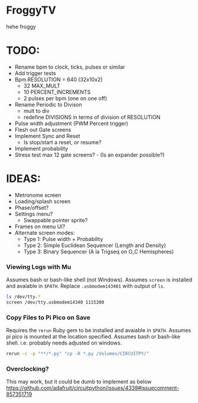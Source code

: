 # FroggyTV

hehe froggy

# TODO:

- Rename bpm to clock, ticks, pulses or similar
- Add trigger tests
- Bpm.RESOLUTION = 640 (32x10x2)
  - 32 MAX_MULT
  - 10 PERCENT_INCREMENTS
  - 2 pulses per bpm (one on one off)
- Rename Periodic to Divison
  - mult to div
  - redefine DIVISIONS in terms of division of RESOLUTION
- Pulse width adjustment (PWM Percent trigger)
- Flesh out Gate screens
- Implement Sync and Reset
  - Is stop/start a reset, or resume?
- Implement probability
- Stress test max 12 gate screens? - (Is an expander possible?)

# IDEAS:

- Metronome screen
- Loading/splash screen
- Phase/offset?
- Settings menu?
  - Swappable pointer sprite?
- Frames on menu UI?
- Alternate screen modes:
  - Type 1: Pulse width + Probability
  - Type 2: Simple Euclidean Sequencer (Length and Density)
  - Type 3: Binary Sequencer (A la Trigseq on O_C Hemispheres)

### Viewing Logs with Mu

Assumes bash or bash-like shell (not Windows).
Assumes `screen` is installed and avaiable in `$PATH`.
Replace `.usbmodem143401` with output of `ls`.

```bash
ls /dev/tty.*
screen /dev/tty.usbmodem14340 1115200
```

### Copy Files to Pi Pico on Save

Requires the `rerun` Ruby gem to be installed and avaiable in `$PATH`.
Assumes pi pico is mounted at the location specified.
Assumes bash or bash-like shell. i.e. probably needs adjusted on windows.

```bash
rerun -c -p "**/*.py" "cp -R *.py /Volumes/CIRCUITPY/"
```

### Overclocking?

This may work, but it could be dumb to implement as below
https://github.com/adafruit/circuitpython/issues/4339#issuecomment-857351719
